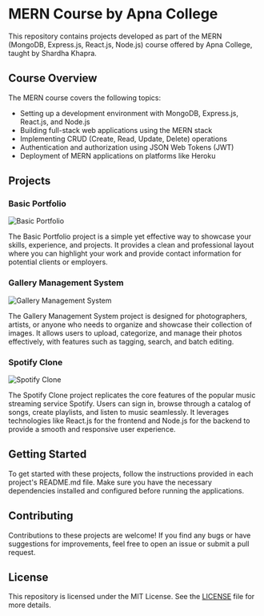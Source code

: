 # MERN Course by Apna College

This repository contains projects developed as part of the MERN (MongoDB, Express.js, React.js, Node.js) course offered by Apna College, taught by Shardha Khapra.

## Course Overview

The MERN course covers the following topics:
- Setting up a development environment with MongoDB, Express.js, React.js, and Node.js
- Building full-stack web applications using the MERN stack
- Implementing CRUD (Create, Read, Update, Delete) operations
- Authentication and authorization using JSON Web Tokens (JWT)
- Deployment of MERN applications on platforms like Heroku

## Projects

### Basic Portfolio

![Basic Portfolio](link_to_image)

The Basic Portfolio project is a simple yet effective way to showcase your skills, experience, and projects. It provides a clean and professional layout where you can highlight your work and provide contact information for potential clients or employers.

### Gallery Management System

![Gallery Management System](link_to_image)

The Gallery Management System project is designed for photographers, artists, or anyone who needs to organize and showcase their collection of images. It allows users to upload, categorize, and manage their photos effectively, with features such as tagging, search, and batch editing.

### Spotify Clone

![Spotify Clone](link_to_image)

The Spotify Clone project replicates the core features of the popular music streaming service Spotify. Users can sign in, browse through a catalog of songs, create playlists, and listen to music seamlessly. It leverages technologies like React.js for the frontend and Node.js for the backend to provide a smooth and responsive user experience.

## Getting Started

To get started with these projects, follow the instructions provided in each project's README.md file. Make sure you have the necessary dependencies installed and configured before running the applications.

## Contributing

Contributions to these projects are welcome! If you find any bugs or have suggestions for improvements, feel free to open an issue or submit a pull request.

## License

This repository is licensed under the MIT License. See the [LICENSE](LICENSE) file for more details.

